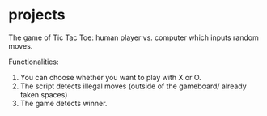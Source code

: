 # projects

The game of Tic Tac Toe: human player vs. computer which inputs random moves.

Functionalities:
1. You can choose whether you want to play with X or O.
2. The script detects illegal moves (outside of the gameboard/ already taken spaces)
3. The game detects winner.
